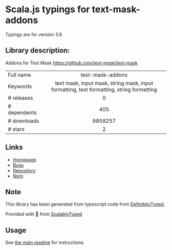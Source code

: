 
# Scala.js typings for text-mask-addons

Typings are for version 3.8

## Library description:
Addons for Text Mask https://github.com/text-mask/text-mask

|                    |                 |
| ------------------ | :-------------: |
| Full name          | text-mask-addons |
| Keywords           | text mask, input mask, string mask, input formatting, text formatting, string formatting |
| # releases         | 0 |
| # dependents       | 405 |
| # downloads        | 9858257 |
| # stars            | 2 |

## Links
- [Homepage](https://github.com/text-mask/text-mask/tree/master/addons/#readme)
- [Bugs](https://github.com/text-mask/text-mask/issues)
- [Repository](https://github.com/text-mask/text-mask)
- [Npm](https://www.npmjs.com/package/text-mask-addons)
    


## Note
This library has been generated from typescript code from [DefinitelyTyped](https://definitelytyped.org).

Provided with :purple_heart: from [ScalablyTyped](https://github.com/oyvindberg/ScalablyTyped)

## Usage
See [the main readme](../../readme.md) for instructions.



